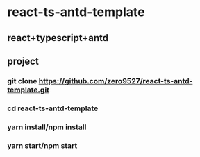 # react-ts-antd-template

## react+typescript+antd

## project

### git clone https://github.com/zero9527/react-ts-antd-template.git

### cd react-ts-antd-template

### yarn install/npm install

### yarn start/npm start
